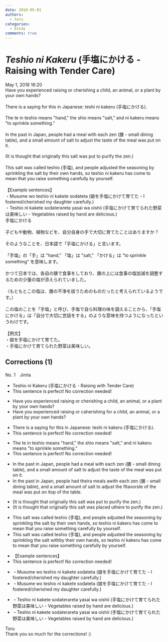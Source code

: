 ```yaml
---
date: 2018-05-01
authors:
  - toru
categories:
  - Essay
comments: true
---
```


# <strong><em>Teshio ni Kakeru</strong></em> (手塩にかける - Raising with Tender Care)
<div class="date">May 1, 2018 16:20</div>
<div id="post"><div id="body_show_ori">
Have you experienced raising or cherishing a child, an animal, or a plant by your own hands?<br/><br/>There is a saying for this in Japanese: teshi ni kakeru (手塩にかける).<br/><br/>The te in teshio means "hand," the shio means "salt," and ni kakeru means "to sprinkle something."<br/><br/>In the past in Japan, people had a meal with each zen (膳 - small dining table), and a small amount of salt to adjust the taste of the meal was put on it.<br/><br/>(It is thought that originally this salt was put to purify the zen.)<br/><br/>This salt was called teshio (手塩), and people adjusted the seasoning by sprinkling the salt by their own hands, so teshio ni kakeru has come to mean that you raise something carefully by yourself.<br/><br/>【Example sentences】<br/>・Musume wo teshio ni kakete sodateta (娘を手塩にかけて育てた - I fostered/cherished my daughter carefully.)<br/>・Teshio ni kakete sodaterareta yasai wa oishii (手塩にかけて育てられた野菜は美味しい - Vegetables raised by hand are delicious.)
</div></div>

<!-- more -->

<div id="post_ja"><div id="body_show_mo">
手塩にかける<br/><br/>子どもや動物、植物などを、自分自身の手で大切に育てたことはありますか？<br/><br/>そのようなことを、日本語で「手塩にかける」と言います。<br/><br/>「手塩」の「手」は "hand," 「塩」は "salt," 「かける」は "to sprinkle something" を意味します。<br/><br/>かつて日本では、各自の膳で食事をしており、膳の上には食事の塩加減を調整するための少量の塩が添えられていました。<br/><br/>（もともとこの塩は、膳の不浄を祓うためのものだったと考えられているようです。）<br/><br/>この塩のことを「手塩」と呼び、手塩で自ら料理の味を調えることから、「手塩にかける」は「自分で大切に世話をする」のような意味を持つようになったというわけです。<br/><br/>【例文】<br/>・娘を手塩にかけて育てた。<br/>・手塩にかけて育てられた野菜は美味しい。
</div></div>

## Corrections (1)
<div id="block"><div class="first_name"> No. 1　<span class="just_name">Jimla </span></div><div id="block2">
<ul class="correction_field">
<li class="incorrect">Teshio ni Kakeru (手塩にかける - Raising with Tender Care)</li>
<li class="corrected perfect">This sentence is perfect! No correction needed!</li>
</ul>
<ul class="correction_field">
<li class="incorrect">Have you experienced raising or cherishing a child, an animal, or a plant by your own hands?</li>
<li class="corrected correct">
Have you experienced raising or c<span class="f_red">a</span><span class="f_gray"><span class="sline">he</span></span>ri<span class="f_gray"><span class="sline">shi</span></span>ng <span class="f_red">for </span>a child, an animal, or a plant by your own hands?
</li>
</ul>
<ul class="correction_field">
<li class="incorrect">There is a saying for this in Japanese: teshi ni kakeru (手塩にかける).</li>
<li class="corrected perfect">This sentence is perfect! No correction needed!</li>
</ul>
<ul class="correction_field">
<li class="incorrect">The te in teshio means "hand," the shio means "salt," and ni kakeru means "to sprinkle something."</li>
<li class="corrected perfect">This sentence is perfect! No correction needed!</li>
</ul>
<ul class="correction_field">
<li class="incorrect">In the past in Japan, people had a meal with each zen (膳 - small dining table), and a small amount of salt to adjust the taste of the meal was put on it.</li>
<li class="corrected correct">
In the past in Japan, people had <span class="f_red">their</span><span class="f_gray"><span class="sline">a</span></span> meal<span class="f_red">s</span> <span class="f_red">a</span><span class="f_gray"><span class="sline">wi</span></span>t<span class="f_gray"><span class="sline">h</span></span> <span class="f_gray"><span class="sline">each </span></span>zen (膳 - small dining table), and a small amount of salt to adjust the <span class="f_red">fl</span><span class="f_gray"><span class="sline">t</span></span>a<span class="f_red">vor</span><span class="f_gray"><span class="sline">ste</span></span> of the meal was put on <span class="f_gray"><span class="sline">i</span></span>t<span class="f_red">op of the table</span>.
</li>
</ul>
<ul class="correction_field">
<li class="incorrect">(It is thought that originally this salt was put to purify the zen.)</li>
<li class="corrected correct">
(It is thought that originally this salt was p<span class="f_red">laced </span><span class="f_gray"><span class="sline">u</span></span>t<span class="f_red">here</span> to purify the zen.)
</li>
</ul>
<ul class="correction_field">
<li class="incorrect">This salt was called teshio (手塩), and people adjusted the seasoning by sprinkling the salt by their own hands, so teshio ni kakeru has come to mean that you raise something carefully by yourself.</li>
<li class="corrected correct">
This salt was called teshio (手塩), and people adjusted the seasoning by sprinkling the salt <span class="f_red">with</span><span class="f_gray"><span class="sline">by</span></span> their own hands, so teshio ni kakeru has come to mean that you raise something carefully by yourself.
</li>
</ul>
<ul class="correction_field">
<li class="incorrect">【Example sentences】</li>
<li class="corrected perfect">This sentence is perfect! No correction needed!</li>
</ul>
<ul class="correction_field">
<li class="incorrect">・Musume wo teshio ni kakete sodateta (娘を手塩にかけて育てた - I fostered/cherished my daughter carefully.)</li>
<li class="corrected correct">
・Musume wo teshio ni kakete sodateta (娘を手塩にかけて育てた - I fostered/cherished my daughter carefully.)
</li>
</ul>
<ul class="correction_field">
<li class="incorrect">・Teshio ni kakete sodaterareta yasai wa oishii (手塩にかけて育てられた野菜は美味しい - Vegetables raised by hand are delicious.)</li>
<li class="corrected correct">
・Teshio ni kakete sodaterareta yasai wa oishii (手塩にかけて育てられた野菜は美味しい - Vegetables raised by hand are delicious.)
</li>
</ul>
</div><div class="name"><span class="just_name">Toru</span><br>
Thank you so much for the corrections! :)
</div>
</div>
